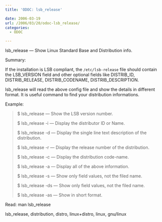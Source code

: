 ```yaml
---
title: 'ODOC: lsb_release'

date: 2006-03-19
url: /2006/03/20/odoc-lsb_release/
categories:
  - ODOC

---
```

lsb_release &#8212; Show Linux Standard Base and Distribution info.

Summary:

If the installation is LSB compliant, the `/etc/lsb-release` file should contain the LSB\_VERSION field and other optional fields like DISTRIB\_ID, DISTRIB\_RELEASE, DISTRIB\_CODENAME, DISTRIB_DESCRIPTION.

lsb_release will read the above config file and show the details in different format. It is useful command to find your distribution informations.

Example:

> $ lsb_release &#8212; Show the LSB version number.
> 
> $ lsb_release -i &#8212; Display the distributor ID or Name.
> 
> $ lsb_release -d &#8212; Display the single line text description of the distribution.
> 
> $ lsb_release -r &#8212; Display the release number of the distribution.
> 
> $ lsb_release -c &#8212; Display the distribution code-name.
> 
> $ lsb_release -a &#8212; Display all of the above information.
> 
> $ lsb_release -s &#8212; Show only field values, not the filed name.
> 
> $ lsb_release -ds &#8212; Show only field values, not the filed name.
> 
> $ lsb_release -as &#8212; Show in short format.

Read: man lsb_release
  
<tags>lsb_release, distribution, distro, linux+distro, linux, gnu/linux</tags>